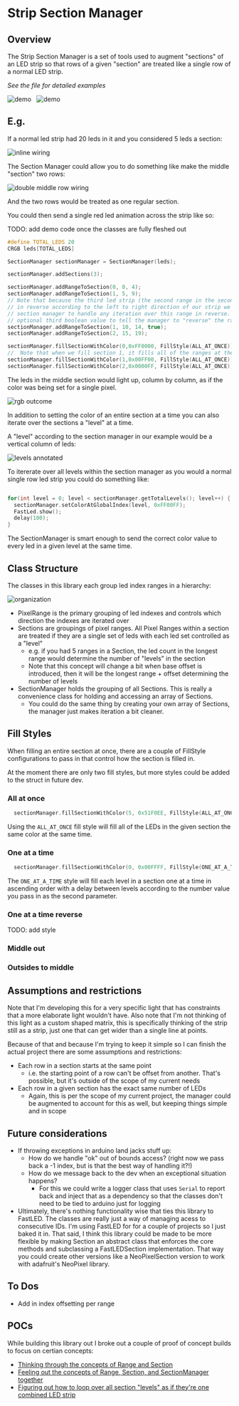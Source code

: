 # Strip Section Manager

## Overview

The Strip Section Manager is a set of tools used to augment "sections" of an LED strip so that rows of a given "section" are treated like a single row of a normal LED strip.

_See the [](./src/main.cpp) file for detailed examples_

![demo](./readme_attachments/level_by_level_demo.gif)
&nbsp;
![demo](./readme_attachments/gradient_demo.gif)

## E.g.

<!-- TODO: replace with picture of actual wiring -->

If a normal led strip had 20 leds in it and you considered 5 leds a section:

![inline wiring](./readme_attachments/inline-wiring.png)

The Section Manager could allow you to do something like make the middle "section" two rows:

![double middle row wiring](./readme_attachments/double-middle-row-wiring.png)

And the two rows would be treated as one regular section.

You could then send a single red led animation across the strip like so:

TODO: add demo code once the classes are fully fleshed out

```c++
#define TOTAL_LEDS 20
CRGB leds[TOTAL_LEDS]

SectionManager sectionManager = SectionManager(leds);

sectionManager.addSections(3);

sectionManager.addRangeToSection(0, 0, 4);
sectionManager.addRangeToSection(1, 5, 9);
// Note that because the third led strip (the second range in the second section) is wired
// in reverse according to the left to right direction of our strip we need to tell the
// section manager to handle any iteration over this range in reverse. We can send in an
// optional third boolean value to tell the manager to "reverse" the range.
sectionManager.addRangeToSection(1, 10, 14, true);
sectionManager.addRangeToSection(2, 15, 19);

sectionManager.fillSectionWithColor(0,0xFF0000, FillStyle(ALL_AT_ONCE));
//  Note that when we fill section 1, it fills all of the ranges at the same time
sectionManager.fillSectionWithColor(1,0x00FF00, FillStyle(ALL_AT_ONCE));
sectionManager.fillSectionWithColor(2,0x0000FF, FillStyle(ALL_AT_ONCE));
```

The leds in the middle section would light up, column by column, as if the color was being set for a single pixel.

![rgb outcome](./readme_attachments/rgb.png)

In addition to setting the color of an entire section at a time you can also iterate over the sections a "level" at a time.

A "level" according to the section manager in our example would be a vertical column of leds:

![levels annotated](./readme_attachments/levels-annotated.png)

To itererate over all levels within the section manager as you would a normal single row led strip you could do something like:

```cpp

for(int level = 0; level < sectionManager.getTotalLevels(); level++) {
  sectionManager.setColorAtGlobalIndex(level, 0xFF00FF);
  FastLed.show();
  delay(100);
}
```

The SectionManager is smart enough to send the correct color value to every led in a given level at the same time.

## Class Structure

The classes in this library each group led index ranges in a hierarchy:

![organization](./readme_attachments/organization_chart.png)

- PixelRange is the primary grouping of led indexes and controls which direction the indexes are iterated over
- Sections are groupings of pixel ranges. All Pixel Ranges within a section are treated if they are a single set of leds with each led set controlled as a "level"
  - e.g. if you had 5 ranges in a Section, the led count in the longest range would determine the number of "levels" in the section
  - Note that this concept will change a bit when base offset is introduced, then it will be the longest range + offset determining the number of levels
- SectionManager holds the grouping of all Sections. This is really a convenience class for holding and accessing an array of Sections.
  - You could do the same thing by creating your own array of Sections, the manager just makes iteration a bit cleaner.

## Fill Styles

When filling an entire section at once, there are a couple of FillStyle configurations to pass in that control how the section is filled in.

At the moment there are only two fill styles, but more styles could be added to the struct in future dev.

### All at once

```cpp
  sectionManager.fillSectionWithColor(5, 0x51F0EE, FillStyle(ALL_AT_ONCE));
```

Using the `ALL_AT_ONCE` fill style will fill all of the LEDs in the given section the same color at the same time.

### One at a time

```cpp
  sectionManager.fillSectionWithColor(0, 0x00FFFF, FillStyle(ONE_AT_A_TIME, 100));
```

The `ONE_AT_A_TIME` style will fill each level in a section one at a time in ascending order with a delay between levels according to the number value you pass in as the second parameter.

### One at a time reverse

TODO: add style

### Middle out

### Outsides to middle

## Assumptions and restrictions

Note that I'm developing this for a very specific light that has constraints that a more elaborate light wouldn't have. Also note that I'm not thinking of this light as a custom shaped matrix, this is specifically thinking of the strip still as a strip, just one that can get wider than a single line at points.

Because of that and because I'm trying to keep it simple so I can finish the actual project there are some assumptions and restrictions:

- Each row in a section starts at the same point
  - i.e. the starting point of a row can't be offset from another. That's possible, but it's outside of the scope of my current needs
- Each row in a given section has the exact same number of LEDs
  - Again, this is per the scope of my current project, the manager could be augmented to account for this as well, but keeping things simple and in scope

## Future considerations

- If throwing exceptions in arduino land jacks stuff up:
  - How do we handle "ok" out of bounds access? (right now we pass back a -1 index, but is that the best way of handling it?!)
  - How do we message back to the dev when an exceptional situation happens?
    - For this we could write a logger class that uses `Serial` to report back and inject that as a dependency so that the classes don't need to be tied to arduino just for logging
- Ultimately, there's nothing functionality wise that ties this library to FastLED. The classes are really just a way of managing acess to consecutive IDs. I'm using FastLED for for a couple of projects so I just baked it in. That said, I think this library could be made to be more flexible by making Section an abstract class that enforces the core methods and subclassing a FastLEDSection implementation. That way you could create other versions like a NeoPixelSection version to work with adafruit's NeoPixel library.

## To Dos

- Add in index offsetting per range

## POCs

While building this library out I broke out a couple of proof of concept builds to focus on certian concepts:

- [Thinking through the concepts of Range and Section](https://onlinegdb.com/Q00n_FAbj4)
- [Feeling out the concepts of Range, Section, and SectionManager together](https://onlinegdb.com/rtuAZQSD5)
- [Figuring out how to loop over all section "levels" as if they're one combined LED strip](https://onlinegdb.com/kLJ8-M4by)
